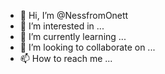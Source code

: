 - 👋 Hi, I’m @NessfromOnett
- 👀 I’m interested in ...
- 🌱 I’m currently learning ...
- 💞️ I’m looking to collaborate on ...
- 📫 How to reach me ...

<!---
NessfromOnett/NessfromOnett is a ✨ special ✨ repository because its `README.md` (this file) appears on your GitHub profile.
You can click the Preview link to take a look at your changes.
--->
